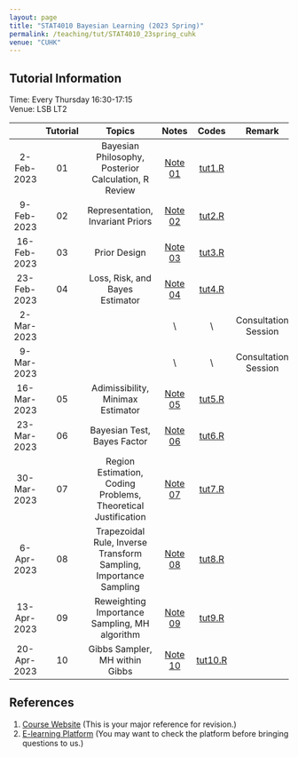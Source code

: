 ```yaml
---
layout: page
title: "STAT4010 Bayesian Learning (2023 Spring)"
permalink: /teaching/tut/STAT4010_23spring_cuhk
venue: "CUHK"
---
```

## Tutorial Information
Time: Every Thursday 16:30-17:15  
Venue: LSB LT2  

  |  |Tutorial|Topics|Notes|Codes|Remark|
  |:----:|:-:|:----:|:---:|:--:|:----:|
  | 2-Feb-2023 |      01     | Bayesian Philosophy, Posterior Calculation, R Review   | [Note 01](./S4010_tut1_2023.pdf)   | [tut1.R](./S4010_2023_tut1_sol.R)  ||
  | 9-Feb-2023 |      02     | Representation, Invariant Priors | [Note 02](./S4010_tut2_2023.pdf)  |  [tut2.R](./S4010_2023_tut2_sol.R)   ||
  | 16-Feb-2023 |      03     | Prior Design | [Note 03](./S4010_tut3_2023.pdf)  |  [tut3.R]()  ||
  | 23-Feb-2023 |      04     | Loss, Risk, and Bayes Estimator | [Note 04](./S4010_tut4_2023.pdf)  |  [tut4.R]()  ||
  | 2-Mar-2023 |             |  |  \ |  \  | Consultation Session |
  | 9-Mar-2023 |             |  |  \ |  \  | Consultation Session |
  | 16-Mar-2023 |      05     | Adimissibility, Minimax Estimator | [Note 05](./S4010_tut5_2023.pdf)  |  [tut5.R]()  ||
  | 23-Mar-2023 |      06     | Bayesian Test, Bayes Factor | [Note 06](./S4010_tut6_2023.pdf)  |  [tut6.R]()  ||
  | 30-Mar-2023 |      07     | Region Estimation, Coding Problems, Theoretical Justification | [Note 07](./S4010_tut7_2023.pdf)  |  [tut7.R](tut7.R)  ||
  | 6-Apr-2023 |      08     | Trapezoidal Rule, Inverse Transform Sampling, Importance Sampling | [Note 08](./S4010_tut8_2023.pdf)  |  [tut8.R]()  ||
  | 13-Apr-2023 |      09     | Reweighting Importance Sampling, MH algorithm | [Note 09](./S4010_tut9_2023.pdf)  |  [tut9.R](tut9.R)  ||
  | 20-Apr-2023 |      10     | Gibbs Sampler, MH within Gibbs | [Note 10](./S4010_tut10_2023.pdf)  |  [tut10.R]()  ||


## References
1. [Course Website](https://sites.google.com/site/kwchankeith/teaching/s4010/s4010-2023Spring) (This is your major reference for revision.)
2. [E-learning Platform](https://www1.sta.cuhk.edu.hk/stady/?course=S4010) (You may want to check the platform before bringing questions to us.)
